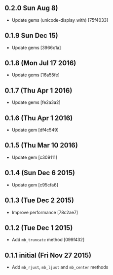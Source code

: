 ## 0.2.0 Sun Aug  8)
* Update gems (unicode-display_with) [75f4033]

## 0.1.9 Sun Dec 15)
* Update gems [3966c1a]

## 0.1.8 (Mon Jul 17 2016)
* Update gems [16a55fe]

## 0.1.7 (Thu Apr 1 2016)
* Update gems [fe2a3a2]

## 0.1.6 (Thu Apr 1 2016)
* Update gem [df4c549]

## 0.1.5 (Thu Mar 10 2016)
* Update gem [c309111]

## 0.1.4 (Sun Dec 6 2015)
* Update gem [c95cfa6]

## 0.1.3 (Tue Dec 2 2015)
* Improve performance [78c2ae7]

## 0.1.2 (Tue Dec 1 2015)
* Add `mb_truncate` method [099f432]

## 0.1.1 initial (Fri Nov 27 2015)
* Add `mb_rjust`, `mb_ljust` and `mb_center` methods
